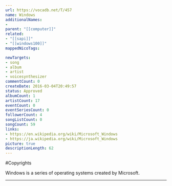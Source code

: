```yaml
---
url: https://vocadb.net/T/457
name: Windows
additionalNames: 
- 
parent: "[[computer]]"
related:
- "[[sapi]]"
- "[[windows100]]"
mappedNicoTags:

newTargets:
- song
- album
- artist
- voicesynthesizer
commentCount: 0
createDate: 2016-03-04T20:49:57
status: Approved
albumCount: 1
artistCount: 17
eventCount: 0
eventSeriesCount: 0
followerCount: 4
songListCount: 0
songCount: 59
links: 
- https://en.wikipedia.org/wiki/Microsoft_Windows
- https://ja.wikipedia.org/wiki/Microsoft_Windows
picture: true
descriptionLength: 62
---
```


#Copyrights

Windows is a series of operating systems created by Microsoft.

---

